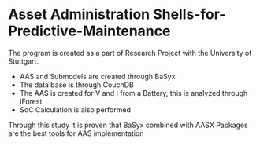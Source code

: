 # Asset Administration Shells-for-Predictive-Maintenance
The program is created as a part of Research Project with the University of Stuttgart. 

* AAS and Submodels are created through BaSyx
* The data base is through CouchDB
* The AAS is created for V and I from a Battery, this is analyzed through iForest
* SoC Calculation is also performed

Through this study it is proven that BaSyx combined with AASX Packages are the best tools for AAS implementation
